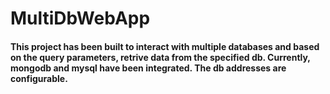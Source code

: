 # MultiDbWebApp

#### This project has been built to interact with multiple databases and based on the query parameters, retrive data from the specified db. Currently, mongodb and mysql have been integrated. The db addresses are configurable.  
